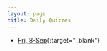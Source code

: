 ```yaml
---
layout: page
title: Daily Quizzes
---
```


* [Fri, 8-Sep](https://goo.gl/forms/5BWHzFZcSWdZgSeg2){:target="_blank"}

<!--
* [Wed, 6-Sep](https://goo.gl/forms/cdeOcbOWCF3TRUD33){:target="_blank"}
-->

